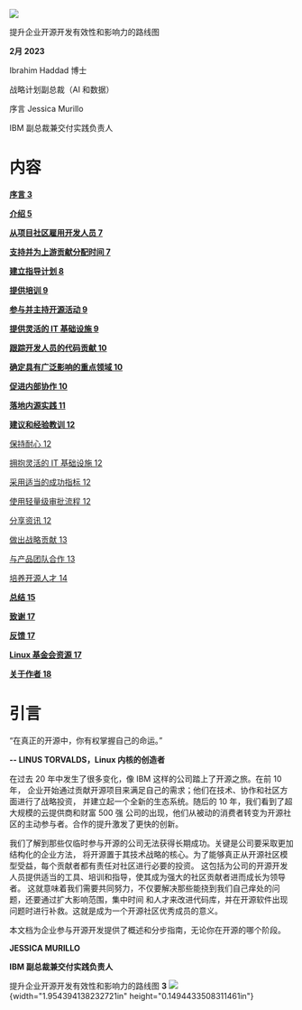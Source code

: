 ![](media/image1.jpeg)

提升企业开源开发有效性和影响力的路线图

**2月 2023**

Ibrahim Haddad 博士

战略计划副总裁（AI 和数据）

序言 Jessica Murillo

IBM 副总裁兼交付实践负责人

内容
========

[**序言 3**](#foreword)

[**介绍 5**](#introduction)

[**从项目社区雇用开发人员 7**](#hire-developers-from-the-projects-community)

[**支持并为上游贡献分配时间 7**](#hire-developers-from-the-projects-community)

[**建立指导计划 8**](#_bookmark3)

[**提供培训 9**](#offer-training)

[**参与并主持开源活动 9**](#offer-training)

[**提供灵活的 IT 基础设施 9**](#offer-training)

[**跟踪开发人员的代码贡献 10**](#_bookmark5)

[**确定具有广泛影响的重点领域 10**](#_bookmark5)

[**促进内部协作 10**](#_bookmark5)

[**落地内源实践 11**](#implement-inner-sourcing-practices)

[**建议和经验教训 12**](#recommendations-and-lessons-learned)

[保持耐心 12](#recommendations-and-lessons-learned)

[拥抱灵活的 IT 基础设施 12](#recommendations-and-lessons-learned)

[采用适当的成功指标 12](#recommendations-and-lessons-learned)

[使用轻量级审批流程 12](#recommendations-and-lessons-learned)

[分享资讯 12](#recommendations-and-lessons-learned)

[做出战略贡献 13](#make-strategic-contributions)

[与产品团队合作 13](#make-strategic-contributions)

[培养开源人才 14](#grow-open-source-talent)

[**总结 15**](#conclusion)

[**致谢 17**](#acknowledgments)

[**反馈 17**](#acknowledgments)

[**Linux 基金会资源 17**](#acknowledgments)

[**关于作者 18**](#_bookmark12)

引言
========

“在真正的开源中，你有权掌握自己的命运。”

**-- LINUS TORVALDS，Linux 内核的创造者**

在过去 20 年中发生了很多变化，像 IBM 这样的公司踏上了开源之旅。在前 10 年，
企业开始通过贡献开源项目来满足自己的需求；他们在技术、协作和社区方面进行了战略投资，
并建立起一个全新的生态系统。随后的 10 年，我们看到了超大规模的云提供商和财富 500 强
公司的出现，他们从被动的消费者转变为开源社区的主动参与者。合作的提升激发了更快的创新。

我们了解到那些仅临时参与开源的公司无法获得长期成功。关键是公司要采取更加结构化的企业方法，
将开源置于其技术战略的核心。为了能够真正从开源社区模型受益，每个贡献者都有责任对社区进行必要的投资。
这包括为公司的开源开发人员提供适当的工具、培训和指导，使其成为强大的社区贡献者进而成长为领导者。
这就意味着我们需要共同努力，不仅要解决那些能挠到我们自己痒处的问题，还要通过扩大影响范围，集中时间
和人才来改进代码库，并在开源软件出现问题时进行补救。这就是成为一个开源社区优秀成员的意义。

本文档为企业参与开源开发提供了概述和分步指南，无论你在开源的哪个阶段。

**JESSICA MURILLO**

**IBM 副总裁兼交付实践负责人**

提升企业开源开发有效性和影响力的路线图 **3**
![](media/image6.png){width="1.954394138232721in"
height="0.1494433508311461in"}
